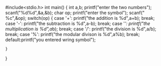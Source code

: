 #include<stdio.h>
int main()
{
    int a,b;
    printf("enter the two numbers");
    scanf("%d%d",&a,&b);
    char op;
    printf("enter the symbol");
    scanf(" %c",&op);
    switch(op)
    {
        case '+': printf("the addition is %d",a+b);
                  break;
        case '-': printf("the subtraction is %d",a-b);
                  break;
        case '*': printf("the multiplication is %d",a*b);
                  break;
        case '/': printf("the division is %d",a/b);
                  break;
        case '%': printf("the modular divison is %d",a%b);
                  break;
        default:printf("you entered wring symbol");
        
    } 
}
